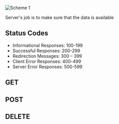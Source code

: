 ![Scheme 1](http://full/path/to/img.jpg "Request-Response")

Server's job is to make sure that the data is available

## Status Codes
* Informational Responses: 100-199
* Successful Responses: 200-299
* Redirection Messages: 300 – 399
* Client Error Responses: 400-499
* Server Error Responses: 500-599

## GET

## POST

## DELETE
